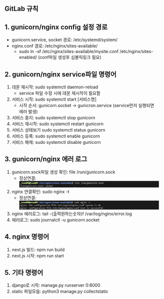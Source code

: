 ## GitLab 규칙

## 1. gunicorn/nginx config 설정 경로

- gunicorn.service, socket 경로: /etc/systemd/system/
- nginx.conf 경로: /etc/nginx/sites-available/
  - sudo ln -sf /etc/nginx/sites-available/mysite.conf /etc/nginx/sites-enabled/ (conf파일 생성후 심볼릭링크 필요)

## 2. gunicorn/nginx service파일 명령어

1. 데몬 재시작: sudo systemctl daemon-reload
   - service 파일 수정 시에 데몬 재시작이 필요함
2. 서비스 시작: sudo systemctl start [서비스명]
   - 시작 순서: gunicorn.socket -> gunicron.service (service먼저 실행되면 에러 발생)
3. 서비스 중지: sudo systemctl stop gunicorn
4. 서비스 재시작: sudo systemctl restart gunicorn
5. 서비스 상태보기 sudo systemctl status gunicorn
6. 서비스 등록: sudo systemctl enable gunicorn
7. 서비스 해제: sudo systemctl disable gunicorn

## 3. gunicorn/nginx 에러 로그

1. gunicorn.sock파일 생성 확인: file /run/gunicorn.sock
   - 정상연결: ![](img/4-1.png)
2. nginx 연결확인: sudo nginx -t
   - 정상연결: ![](img/4-2.png)
3. nginx 에러로그: tail -(출력원하는숫자)f /var/log/nginx/error.log
4. 에러로그: sudo journalctl -u gunicorn.socket

## 4. nginx 명령어

1. next.js 빌드: npm run build
2. next.js 시작: npm run start

## 5. 기타 명령어

1. django로 시작: manage.py runserver 0:8000
2. static 파일모음: python3 manage.py collectstatic
